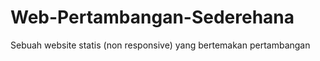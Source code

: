 # Web-Pertambangan-Sederehana

Sebuah website statis (non responsive) yang bertemakan pertambangan 
